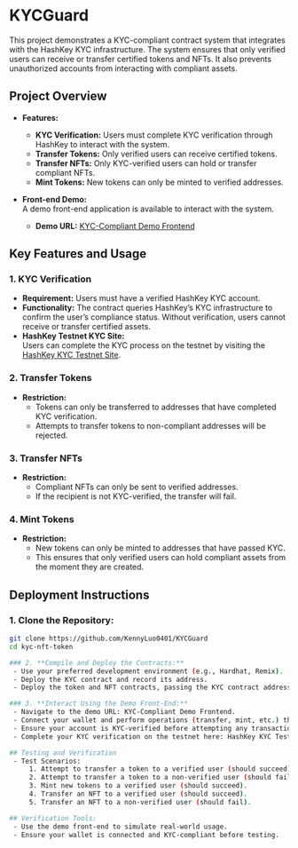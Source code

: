 # KYCGuard

This project demonstrates a KYC-compliant contract system that integrates with the HashKey KYC infrastructure. The system ensures that only verified users can receive or transfer certified tokens and NFTs. It also prevents unauthorized accounts from interacting with compliant assets.

## Project Overview

- **Features:**
  - **KYC Verification:** Users must complete KYC verification through HashKey to interact with the system.
  - **Transfer Tokens:** Only verified users can receive certified tokens.
  - **Transfer NFTs:** Only KYC-verified users can hold or transfer compliant NFTs.
  - **Mint Tokens:** New tokens can only be minted to verified addresses.
  
- **Front-end Demo:**  
  A demo front-end application is available to interact with the system.  
  - **Demo URL:** [KYC-Compliant Demo Frontend](https://delicate-sorbet-6a06cf.netlify.app/)

## Key Features and Usage

### 1. KYC Verification
   - **Requirement:** Users must have a verified HashKey KYC account.  
   - **Functionality:** The contract queries HashKey’s KYC infrastructure to confirm the user’s compliance status. Without verification, users cannot receive or transfer certified assets.  
   - **HashKey Testnet KYC Site:**  
     Users can complete the KYC process on the testnet by visiting the [HashKey KYC Testnet Site](https://kyc-testnet.hunyuankyc.com/).

### 2. Transfer Tokens
   - **Restriction:**  
     - Tokens can only be transferred to addresses that have completed KYC verification.  
     - Attempts to transfer tokens to non-compliant addresses will be rejected.

### 3. Transfer NFTs
   - **Restriction:**  
     - Compliant NFTs can only be sent to verified addresses.  
     - If the recipient is not KYC-verified, the transfer will fail.

### 4. Mint Tokens
   - **Restriction:**  
     - New tokens can only be minted to addresses that have passed KYC.  
     - This ensures that only verified users can hold compliant assets from the moment they are created.

## Deployment Instructions

### 1. **Clone the Repository:**
   ```bash
   git clone https://github.com/KennyLuo0401/KYCGuard
   cd kyc-nft-token

 ### 2. **Compile and Deploy the Contracts:**
    - Use your preferred development environment (e.g., Hardhat, Remix).
    - Deploy the KYC contract and record its address.
    - Deploy the token and NFT contracts, passing the KYC contract address as a parameter.

### 3. **Interact Using the Demo Front-End:**
    - Navigate to the demo URL: KYC-Compliant Demo Frontend.
    - Connect your wallet and perform operations (transfer, mint, etc.) through the UI.
    - Ensure your account is KYC-verified before attempting any transactions.
    - Complete your KYC verification on the testnet here: HashKey KYC Testnet Site.

## Testing and Verification
    - Test Scenarios:
        1. Attempt to transfer a token to a verified user (should succeed).
        2. Attempt to transfer a token to a non-verified user (should fail).
        3. Mint new tokens to a verified user (should succeed).
        4. Transfer an NFT to a verified user (should succeed).
        5. Transfer an NFT to a non-verified user (should fail).

## Verification Tools:
    - Use the demo front-end to simulate real-world usage.
    - Ensure your wallet is connected and KYC-compliant before testing.